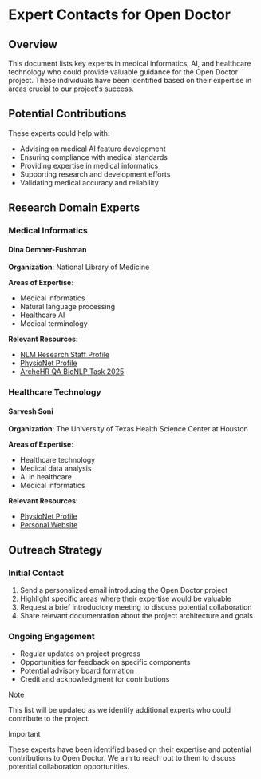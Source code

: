 # Expert Contacts for Open Doctor

## Overview
This document lists key experts in medical informatics, AI, and healthcare technology who could provide valuable guidance for the Open Doctor project. These individuals have been identified based on their expertise in areas crucial to our project's success.

## Potential Contributions
These experts could help with:
- Advising on medical AI feature development
- Ensuring compliance with medical standards
- Providing expertise in medical informatics
- Supporting research and development efforts
- Validating medical accuracy and reliability

## Research Domain Experts

### Medical Informatics

#### Dina Demner-Fushman
**Organization**: National Library of Medicine

**Areas of Expertise**:
- Medical informatics
- Natural language processing
- Healthcare AI
- Medical terminology

**Relevant Resources**:
- [NLM Research Staff Profile](https://www.nlm.nih.gov/research/researchstaff/DemnerFushmanDina.html)
- [PhysioNet Profile](https://physionet.org/users/ddemner/)
- [ArcheHR QA BioNLP Task 2025](https://physionet.org/content/archehr-qa-bionlp-task-2025/1.1/)

### Healthcare Technology

#### Sarvesh Soni
**Organization**: The University of Texas Health Science Center at Houston

**Areas of Expertise**:
- Healthcare technology
- Medical data analysis
- AI in healthcare
- Medical informatics

**Relevant Resources**:
- [PhysioNet Profile](https://physionet.org/users/sarveshsoni/)
- [Personal Website](https://soni-sarvesh.github.io)

## Outreach Strategy

### Initial Contact
1. Send a personalized email introducing the Open Doctor project
2. Highlight specific areas where their expertise would be valuable
3. Request a brief introductory meeting to discuss potential collaboration
4. Share relevant documentation about the project architecture and goals

### Ongoing Engagement
- Regular updates on project progress
- Opportunities for feedback on specific components
- Potential advisory board formation
- Credit and acknowledgment for contributions

> [!NOTE]
> This list will be updated as we identify additional experts who could contribute to the project.

> [!IMPORTANT]
> These experts have been identified based on their expertise and potential contributions to Open Doctor. We aim to reach out to them to discuss potential collaboration opportunities. 